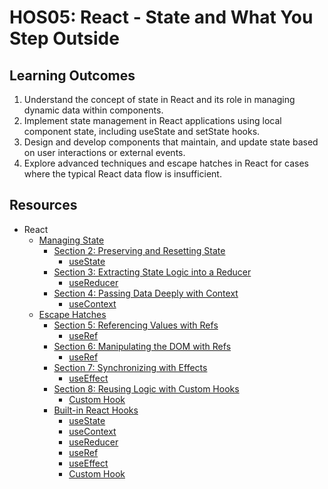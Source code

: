 # HOS05: React - State and What You Step Outside
##  Learning Outcomes
1.	Understand the concept of state in React and its role in managing dynamic data within components.
2.	Implement state management in React applications using local component state, including useState and setState hooks.
3.	Design and develop components that maintain, and update state based on user interactions or external events.
4.	Explore advanced techniques and escape hatches in React for cases where the typical React data flow is insufficient.

## Resources
* React
  * [Managing State](https://react.dev/learn/managing-state)
    * [Section 2: Preserving and Resetting State](https://react.dev/learn/managing-state#preserving-and-resetting-state)
      * [useState](https://react.dev/reference/react/useState)
    * [Section 3: Extracting State Logic into a Reducer](https://react.dev/learn/managing-state#extracting-state-logic-into-a-reducer) 
      * [useReducer](https://react.dev/reference/react/useReducer)
    * [Section 4: Passing Data Deeply with Context](https://react.dev/learn/managing-state#passing-data-deeply-with-context)
      * [useContext](https://react.dev/reference/react/useContext)
  * [Escape Hatches](https://react.dev/learn/escape-hatches)
    * [Section 5: Referencing Values with Refs](https://react.dev/learn/escape-hatches#referencing-values-with-refs)
      * [useRef](https://react.dev/reference/react/useRef)
    * [Section 6: Manipulating the DOM with Refs](https://react.dev/learn/escape-hatches#manipulating-the-dom-with-refs)
      * [useRef](https://react.dev/reference/react/useRef)
    * [Section 7: Synchronizing with Effects](https://react.dev/learn/escape-hatches#synchronizing-with-effects)
      * [useEffect](https://react.dev/reference/react/useEffect)
    * [Section 8: Reusing Logic with Custom Hooks](https://react.dev/learn/escape-hatches#reusing-logic-with-custom-hooks)
      * [Custom Hook](https://react.dev/learn/reusing-logic-with-custom-hooks#custom-hooks-sharing-logic-between-components)
    * [Built-in React Hooks](https://react.dev/reference/react)
      * [useState](https://react.dev/reference/react/useState)
      * [useContext](https://react.dev/reference/react/useContext)
      * [useReducer](https://react.dev/reference/react/useReducer)
      * [useRef](https://react.dev/reference/react/useRef)
      * [useEffect](https://react.dev/reference/react/useEffect)
      * [Custom Hook](https://react.dev/learn/reusing-logic-with-custom-hooks#custom-hooks-sharing-logic-between-components)
